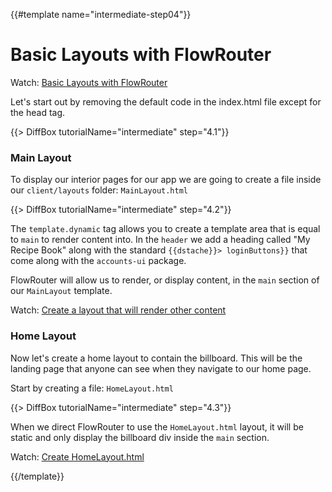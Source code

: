 {{#template name="intermediate-step04"}}

# Basic Layouts with FlowRouter

Watch: [Basic Layouts with FlowRouter](https://youtu.be/CGKAWMeeRzs "Level Up Tutorials: Intermediate Meteor Tutorial #4 - Youtube")

Let's start out by removing the default code in the index.html file except for the head tag.

{{> DiffBox tutorialName="intermediate" step="4.1"}}

### Main Layout
To display our interior pages for our app we are going to create a file inside our `client/layouts` folder: `MainLayout.html`

{{> DiffBox tutorialName="intermediate" step="4.2"}}

The `template.dynamic` tag allows you to create a template area that is equal to `main` to render content into. In the `header` we add a heading called "My Recipe Book" along with the standard `{{dstache}}> loginButtons}}` that come along with the `accounts-ui` package.

FlowRouter will allow us to render, or display content, in the `main` section of our `MainLayout` template.

Watch: [Create a layout that will render other content](https://youtu.be/CGKAWMeeRzs?t=50s "Level Up Tutorials: Intermediate Meteor Tutorial #4 - Youtube")

### Home Layout
Now let's create a home layout to contain the billboard. This will be the landing page that anyone can see when they navigate to our home page.
 
Start by creating a file: `HomeLayout.html`
 
{{> DiffBox tutorialName="intermediate" step="4.3"}}

When we direct FlowRouter to use the `HomeLayout.html` layout, it will be static and only display the billboard div inside the `main` section.

Watch: [Create HomeLayout.html](https://youtu.be/CGKAWMeeRzs?t=3m9s "Level Up Tutorials: Intermediate Meteor Tutorial #4 - Youtube")

{{/template}}